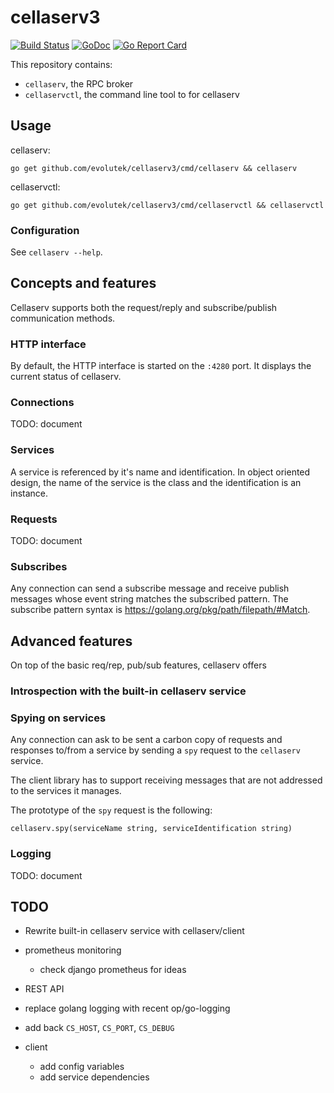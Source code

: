 # cellaserv3

[![Build Status](https://travis-ci.com/evolutek/cellaserv3.svg?branch=master)](https://travis-ci.com/evolutek/cellaserv3)
[![GoDoc](https://godoc.org/github.com/evolutek/cellaserv3?status.svg)](https://godoc.org/github.com/evolutek/cellaserv3)
[![Go Report Card](https://goreportcard.com/badge/github.com/evolutek/cellaserv3)](https://goreportcard.com/report/github.com/evolutek/cellaserv3)

This repository contains:

- `cellaserv`, the RPC broker
- `cellaservctl`, the command line tool to for cellaserv

## Usage

cellaserv:

```
go get github.com/evolutek/cellaserv3/cmd/cellaserv && cellaserv
```

cellaservctl:

```
go get github.com/evolutek/cellaserv3/cmd/cellaservctl && cellaservctl
```

### Configuration

See `cellaserv --help`.

## Concepts and features

Cellaserv supports both the request/reply and subscribe/publish communication
methods.

### HTTP interface

By default, the HTTP interface is started on the `:4280` port. It displays the
current status of cellaserv.

### Connections

TODO: document

### Services

A service is referenced by it's name and identification. In object oriented
design, the name of the service is the class and the identification is an
instance.

### Requests

TODO: document

### Subscribes

Any connection can send a subscribe message and receive publish messages whose
event string matches the subscribed pattern. The subscribe pattern syntax is
https://golang.org/pkg/path/filepath/#Match.

## Advanced features

On top of the basic req/rep, pub/sub features, cellaserv offers

### Introspection with the built-in cellaserv service

### Spying on services

Any connection can ask to be sent a carbon copy of requests and responses
to/from a service by sending a `spy` request to the `cellaserv` service.

The client library has to support receiving messages that are not addressed to
the services it manages.

The prototype of the `spy` request is the following:

```
cellaserv.spy(serviceName string, serviceIdentification string)
```

### Logging

TODO: document

## TODO

* Rewrite built-in cellaserv service with cellaserv/client
* prometheus monitoring

  * check django prometheus for ideas

* REST API
* replace golang logging with recent op/go-logging
* add back `CS_HOST`, `CS_PORT`, `CS_DEBUG`

* client

  * add config variables
  * add service dependencies
